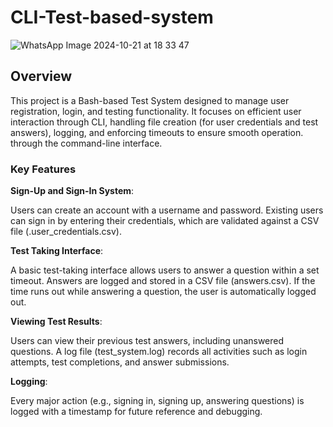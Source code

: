 # CLI-Test-based-system
![WhatsApp Image 2024-10-21 at 18 33 47](https://github.com/user-attachments/assets/843a6170-3738-4597-91e4-1b95539a8760)
## Overview

This project is a Bash-based Test System designed to manage user registration, login, and testing functionality. It focuses on efficient user interaction through CLI, handling file creation (for user credentials and test answers), logging, and enforcing timeouts to ensure smooth operation. through the command-line interface. 
### Key Features

**Sign-Up and Sign-In System**:

Users can create an account with a username and password.
Existing users can sign in by entering their credentials, which are validated against a CSV file (.user_credentials.csv).

**Test Taking Interface**:

A basic test-taking interface allows users to answer a question within a set timeout.
Answers are logged and stored in a CSV file (answers.csv).
If the time runs out while answering a question, the user is automatically logged out.

**Viewing Test Results**:

Users can view their previous test answers, including unanswered questions.
A log file (test_system.log) records all activities such as login attempts, test completions, and answer submissions.

**Logging**:

Every major action (e.g., signing in, signing up, answering questions) is logged with a timestamp for future reference and debugging.
